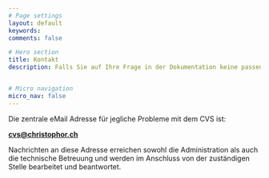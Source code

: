 ```yaml
---
# Page settings
layout: default
keywords:
comments: false

# Hero section
title: Kontakt
description: Falls Sie auf Ihre Frage in der Dokumentation keine passende Antwort gefunden haben oder Sie einen Fehler gefunden haben, finden Sie hier die richtigen Kontakt-Adressen.


# Micro navigation
micro_nav: false
---
```


Die zentrale eMail Adresse für jegliche Probleme mit dem CVS ist:

<a href="mailto:cvs@christophor.ch"><strong>cvs@christophor.ch</strong></a>

Nachrichten an diese Adresse erreichen sowohl die Administration als auch die technische Betreuung und werden im Anschluss von der zuständigen Stelle bearbeitet und beantwortet.
